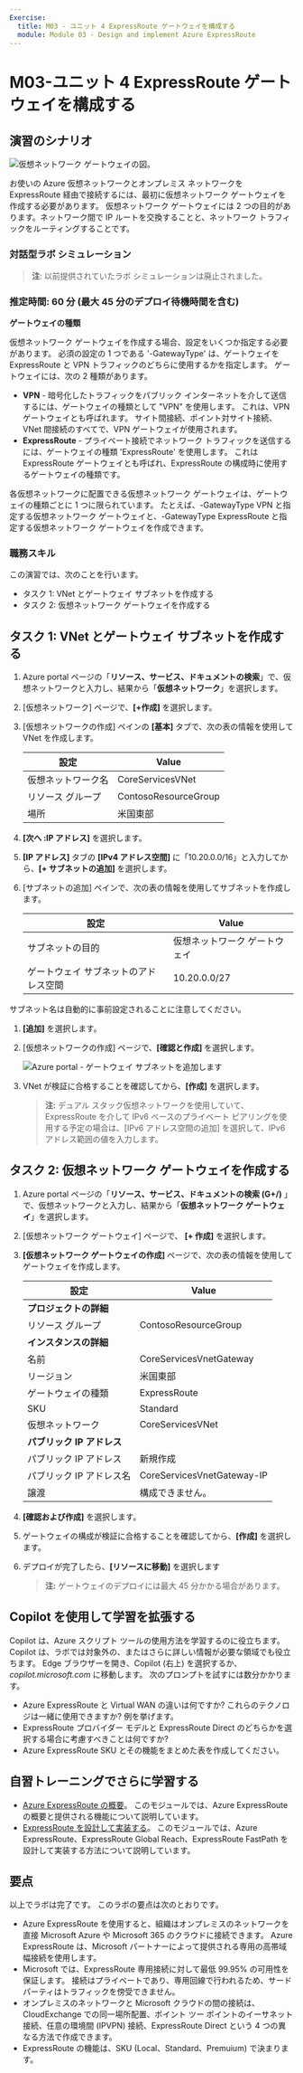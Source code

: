 ```yaml
---
Exercise:
  title: M03 - ユニット 4 ExpressRoute ゲートウェイを構成する
  module: Module 03 - Design and implement Azure ExpressRoute
---
```

# M03-ユニット 4 ExpressRoute ゲートウェイを構成する

## 演習のシナリオ

![仮想ネットワーク ゲートウェイの図。](../media/4-exercise-configure-expressroute-gateway.png)

お使いの Azure 仮想ネットワークとオンプレミス ネットワークを ExpressRoute 経由で接続するには、最初に仮想ネットワーク ゲートウェイを作成する必要があります。 仮想ネットワーク ゲートウェイには 2 つの目的があります。ネットワーク間で IP ルートを交換することと、ネットワーク トラフィックをルーティングすることです。

### 対話型ラボ シミュレーション

>**注**: 以前提供されていたラボ シミュレーションは廃止されました。

### 推定時間: 60 分 (最大 45 分のデプロイ待機時間を含む)

**ゲートウェイの種類**

仮想ネットワーク ゲートウェイを作成する場合、設定をいくつか指定する必要があります。 必須の設定の 1 つである '-GatewayType' は、ゲートウェイを ExpressRoute と VPN トラフィックのどちらに使用するかを指定します。 ゲートウェイには、次の 2 種類があります。

- **VPN** - 暗号化したトラフィックをパブリック インターネットを介して送信するには、ゲートウェイの種類として "VPN" を使用します。 これは、VPN ゲートウェイとも呼ばれます。 サイト間接続、ポイント対サイト接続、VNet 間接続のすべてで、VPN ゲートウェイが使用されます。
- **ExpressRoute** - プライベート接続でネットワーク トラフィックを送信するには、ゲートウェイの種類 'ExpressRoute' を使用します。 これは ExpressRoute ゲートウェイとも呼ばれ、ExpressRoute の構成時に使用するゲートウェイの種類です。

各仮想ネットワークに配置できる仮想ネットワーク ゲートウェイは、ゲートウェイの種類ごとに 1 つに限られています。 たとえば、-GatewayType VPN と指定する仮想ネットワーク ゲートウェイと、-GatewayType ExpressRoute と指定する仮想ネットワーク ゲートウェイを作成できます。

### 職務スキル

この演習では、次のことを行います。

- タスク 1: VNet とゲートウェイ サブネットを作成する
- タスク 2: 仮想ネットワーク ゲートウェイを作成する

## タスク 1: VNet とゲートウェイ サブネットを作成する

1. Azure portal ページの「**リソース、サービス、ドキュメントの検索**」で、仮想ネットワークと入力し、結果から「**仮想ネットワーク**」を選択します。

1. [仮想ネットワーク] ページで、**[+作成]** を選択します。

1. [仮想ネットワークの作成] ペインの **[基本]** タブで、次の表の情報を使用して VNet を作成します。

   | **設定**          | **Value**                        |
   | -------------------- | -------------------------------- |
   | 仮想ネットワーク名 | CoreServicesVNet                 |
   | リソース グループ       | ContosoResourceGroup             |
   | 場所             | 米国東部                          |

1. **[次へ :IP アドレス]** を選択します。

1. **[IP アドレス]** タブの **[IPv4 アドレス空間]** に「10.20.0.0/16」と入力してから、**[+ サブネットの追加]** を選択します。

1. [サブネットの追加] ペインで、次の表の情報を使用してサブネットを作成します。

   | **設定**                  | **Value**               |
   | ---------------------------- | ----------------------- |
   | サブネットの目的               | 仮想ネットワーク ゲートウェイ |
   | ゲートウェイ サブネットのアドレス空間 | 10.20.0.0/27            |

サブネット名は自動的に事前設定されることに注意してください。

1. **[追加]** を選択します。

1. [仮想ネットワークの作成] ページで、**[確認と作成]** を選択します。

   ![Azure portal - ゲートウェイ サブネットを追加します](../media/add-gateway-subnet.png)

1. VNet が検証に合格することを確認してから、**[作成]** を選択します。

   >**注:** デュアル スタック仮想ネットワークを使用していて、ExpressRoute を介して IPv6 ベースのプライベート ピアリングを使用する予定の場合は、[IPv6 アドレス空間の追加] を選択して、IPv6 アドレス範囲の値を入力します。

## タスク 2: 仮想ネットワーク ゲートウェイを作成する

1. Azure portal ページの「**リソース、サービス、ドキュメントの検索 (G+/)** 」で、仮想ネットワークと入力し、結果から「**仮想ネットワーク ゲートウェイ**」を選択します。

1. [仮想ネットワーク ゲートウェイ] ページで、 **[+ 作成]** を選択します。

1. **[仮想ネットワーク ゲートウェイの作成]** ページで、次の表の情報を使用してゲートウェイを作成します。

   | **設定**               | **Value**                  |
   | ------------------------- | -------------------------- |
   | **プロジェクトの詳細**       |                            |
   | リソース グループ            | ContosoResourceGroup       |
   | **インスタンスの詳細**      |                            |
   | 名前                      | CoreServicesVnetGateway    |
   | リージョン                    | 米国東部                    |
   | ゲートウェイの種類              | ExpressRoute               |
   | SKU                       | Standard                   |
   | 仮想ネットワーク           | CoreServicesVNet           |
   | **パブリック IP アドレス**     |                            |
   | パブリック IP アドレス         | 新規作成                 |
   | パブリック IP アドレス名    | CoreServicesVnetGateway-IP |
   | 譲渡                | 構成できません。           |

1. **[確認および作成]** を選択します。

1. ゲートウェイの構成が検証に合格することを確認してから、**[作成]** を選択します。

1. デプロイが完了したら、**[リソースに移動]** を選択します

   >**注:** ゲートウェイのデプロイには最大 45 分かかる場合があります。


## Copilot を使用して学習を拡張する

Copilot は、Azure スクリプト ツールの使用方法を学習するのに役立ちます。 Copilot は、ラボでは対象外の、またはさらに詳しい情報が必要な領域でも役立ちます。 Edge ブラウザーを開き、Copilot (右上) を選択するか、*copilot.microsoft.com* に移動します。 次のプロンプトを試すには数分かかります。
+ Azure ExpressRoute と Virtual WAN の違いは何ですか? これらのテクノロジは一緒に使用できますか? 例を挙げます。
+ ExpressRoute プロバイダー モデルと ExpressRoute Direct のどちらかを選択する場合に考慮すべきことは何ですか?
+ Azure ExpressRoute SKU とその機能をまとめた表を作成してください。

## 自習トレーニングでさらに学習する

+ [Azure ExpressRoute の概要](https://learn.microsoft.com/training/modules/intro-to-azure-expressroute/)。 このモジュールでは、Azure ExpressRoute の概要と提供される機能について説明しています。
+ [ExpressRoute を設計して実装する](https://learn.microsoft.com/training/modules/design-implement-azure-expressroute/)。 このモジュールでは、Azure ExpressRoute、ExpressRoute Global Reach、ExpressRoute FastPath を設計して実装する方法について説明しています。

## 要点

以上でラボは完了です。 このラボの要点は次のとおりです。 
+ Azure ExpressRoute を使用すると、組織はオンプレミスのネットワークを直接 Microsoft Azure や Microsoft 365 のクラウドに接続できます。 Azure ExpressRoute は、Microsoft パートナーによって提供される専用の高帯域幅接続を使用します。
+ Microsoft では、ExpressRoute 専用接続に対して最低 99.95% の可用性を保証します。 接続はプライベートであり、専用回線で行われるため、サード パーティはトラフィックを傍受できません。
+ オンプレミスのネットワークと Microsoft クラウドの間の接続は、CloudExchange での同一場所配置、ポイント ツー ポイントのイーサネット接続、任意の環境間 (IPVPN) 接続、ExpressRoute Direct という 4 つの異なる方法で作成できます。
+ ExpressRoute の機能は、SKU (Local、Standard、Premuium) で決まります。 
